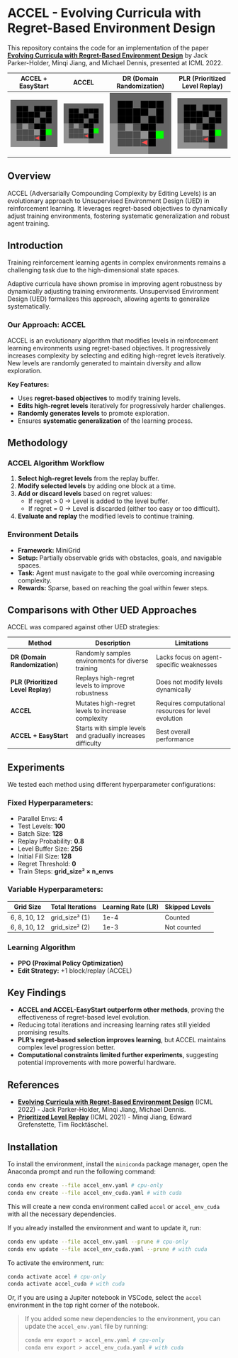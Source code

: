 # ACCEL - Evolving Curricula with Regret-Based Environment Design
This repository contains the code for an implementation of the paper **[Evolving Curricula with Regret-Based Environment Design](https://arxiv.org/abs/2203.01302)** by Jack Parker-Holder, Minqi Jiang, and Michael Dennis, presented at ICML 2022.

| **ACCEL + EasyStart**                                                                | **ACCEL**                                                 | **DR (Domain Randomization)**                               | **PLR (Prioritized Level Replay)**                      |
|--------------------------------------------------------------------------------------|-----------------------------------------------------------|-------------------------------------------------------------|---------------------------------------------------------|
| ![ACCEL + EasyStart](gifs/level_accel_easy.gif)                                      | ![ACCEL](gifs/level_accel.gif)                            | ![DR](gifs/level_dr.gif)                                     | ![PLR](gifs/level_plr.gif)                              |

## Overview
ACCEL (Adversarially Compounding Complexity by Editing Levels) is an evolutionary approach to Unsupervised Environment Design (UED) in reinforcement learning. It leverages regret-based objectives to dynamically adjust training environments, fostering systematic generalization and robust agent training.

## Introduction
Training reinforcement learning agents in complex environments remains a challenging task due to the high-dimensional state spaces.

Adaptive curricula have shown promise in improving agent robustness by dynamically adjusting training environments. Unsupervised Environment Design (UED) formalizes this approach, allowing agents to generalize systematically.

### Our Approach: ACCEL
ACCEL is an evolutionary algorithm that modifies levels in reinforcement learning environments using regret-based objectives. It progressively increases complexity by selecting and editing high-regret levels iteratively. New levels are randomly generated to maintain diversity and allow exploration.

**Key Features:**
- Uses **regret-based objectives** to modify training levels.
- **Edits high-regret levels** iteratively for progressively harder challenges.
- **Randomly generates levels** to promote exploration.
- Ensures **systematic generalization** of the learning process.

## Methodology
### ACCEL Algorithm Workflow
1. **Select high-regret levels** from the replay buffer.
2. **Modify selected levels** by adding one block at a time.
3. **Add or discard levels** based on regret values:
   - If regret > 0 → Level is added to the level buffer.
   - If regret = 0 → Level is discarded (either too easy or too difficult).
4. **Evaluate and replay** the modified levels to continue training.

### Environment Details
- **Framework:** MiniGrid
- **Setup:** Partially observable grids with obstacles, goals, and navigable spaces.
- **Task:** Agent must navigate to the goal while overcoming increasing complexity.
- **Rewards:** Sparse, based on reaching the goal within fewer steps.

## Comparisons with Other UED Approaches
ACCEL was compared against other UED strategies:

| Method                             | Description                                                  | Limitations                                          |
|------------------------------------|--------------------------------------------------------------|------------------------------------------------------|
| **DR (Domain Randomization)**      | Randomly samples environments for diverse training           | Lacks focus on agent-specific weaknesses             |
| **PLR (Prioritized Level Replay)** | Replays high-regret levels to improve robustness             | Does not modify levels dynamically                   |
| **ACCEL**                          | Mutates high-regret levels to increase complexity            | Requires computational resources for level evolution |
| **ACCEL + EasyStart**              | Starts with simple levels and gradually increases difficulty | Best overall performance                             |

## Experiments
We tested each method using different hyperparameter configurations:

### Fixed Hyperparameters:
- Parallel Envs: **4**
- Test Levels: **100**
- Batch Size: **128**
- Replay Probability: **0.8**
- Level Buffer Size: **256**
- Initial Fill Size: **128**
- Regret Threshold: **0**
- Train Steps: **grid_size² × n_envs**

### Variable Hyperparameters:
| Grid Size    | Total Iterations | Learning Rate (LR) | Skipped Levels |
|--------------|------------------|--------------------|----------------|
| 6, 8, 10, 12 | grid_size³ (1)   | 1e-4               | Counted        |
| 6, 8, 10, 12 | grid_size² (2)   | 1e-3               | Not counted    |

### Learning Algorithm
- **PPO (Proximal Policy Optimization)**
- **Edit Strategy:** +1 block/replay (ACCEL)

## Key Findings
- **ACCEL and ACCEL-EasyStart outperform other methods**, proving the effectiveness of regret-based level evolution.
- Reducing total iterations and increasing learning rates still yielded promising results.
- **PLR’s regret-based selection improves learning**, but ACCEL maintains complex level progression better.
- **Computational constraints limited further experiments**, suggesting potential improvements with more powerful hardware.


## References
- **[Evolving Curricula with Regret-Based Environment Design](https://arxiv.org/abs/2203.01302)** (ICML 2022) - Jack Parker-Holder, Minqi Jiang, Michael Dennis.
- **[Prioritized Level Replay](https://arxiv.org/abs/2010.03934)** (ICML 2021) - Minqi Jiang, Edward Grefenstette, Tim Rocktäschel.


## Installation

To install the environment, install the `miniconda` package manager, open the Anaconda prompt and run the following command:

```bash
conda env create --file accel_env.yaml # cpu-only
conda env create --file accel_env_cuda.yaml # with cuda
```

This will create a new conda environment called `accel`  or `accel_env_cuda` with all the necessary dependencies.

If you already installed the environment and want to update it, run:

```bash
conda env update --file accel_env.yaml --prune # cpu-only
conda env update --file accel_env_cuda.yaml --prune # with cuda
```

To activate the environment, run:

```bash
conda activate accel # cpu-only
conda activate accel_cuda # with cuda
```

Or, if you are using a Jupiter notebook in VSCode, select the `accel` environment in the top right corner of the notebook.

> If you added some new dependencies to the environment, you can update the `accel_env.yaml` file by running:
>
> ```bash
> conda env export > accel_env.yaml # cpu-only
> conda env export > accel_env_cuda.yaml # with cuda
> ```
